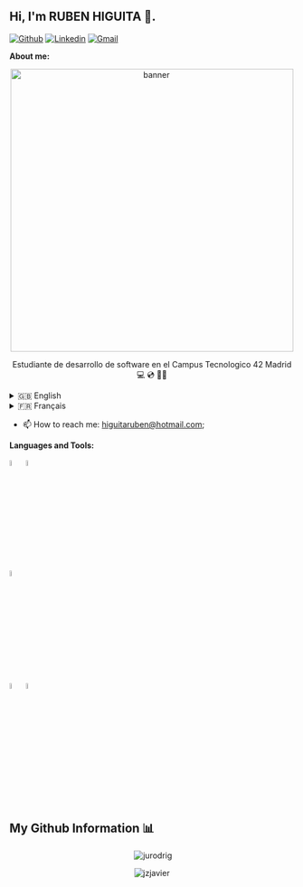 ## Hi, I'm RUBEN HIGUITA 👋.

<!-- Badges
Use this website to generate badges: https://shields.io/
-->

[![Github](https://img.shields.io/badge/-Github-000?style=flat&logo=Github&logoColor=white)](https://github.com/higrub89)
[![Linkedin](https://img.shields.io/badge/-LinkedIn-blue?style=flat&logo=Linkedin&logoColor=white)](https://www.linkedin.com/in/higrub89/)
[![Gmail](https://img.shields.io/badge/-Gmail-c14438?style=flat&logo=Gmail&logoColor=white)](mailto:higuitaruben@hotmail.com)
&nbsp;

**About me:**
<!-- Any image aligned to the right. Beware the width -->
</p>
<p align="center">
  <img width="500" alt="banner" src="https://img.freepik.com/fotos-premium/elegante-fondo-codigo-programacion-tono-lavanda-destaca-naturaleza-sofisticada-trabajo-desarrolladores-software-intrincadas-secuencias-comandos-informaticas_674594-6193.jpg?w=2000">
</p>

<p align="center">Estudiante de desarrollo de software en el Campus Tecnologico  42 Madrid 💻 💿 👨‍💻

</details>

<details>
  <summary>🇬🇧 English</summary>
  
  ### English

<p align="center">Software development student in 42 Madrid 💻 💿 👨‍💻
  
</details>

<details>
  <summary>🇫🇷 Français</summary>
  
  ### Français

<p align="center">Étudiant en développement logiciel à 42 Madrid 💻 💿 👨‍💻

</details>


- 📫 How to reach me: higuitaruben@hotmail.com;

**Languages and Tools:** 


  <!-- Languages and tools. 
  https://simpleicons.org/
  -->
  <code><img width="5%" src="https://unpkg.com/simple-icons@v11/icons/c.svg"></code>
  <code><img width="5%" src="https://unpkg.com/simple-icons@v11/icons/gnubash.svg"></code>
  <br />
  <code><img width="5%" src="https://unpkg.com/simple-icons@v11/icons/git.svg"></code>
  <br />
  <code><img width="5%" src="https://unpkg.com/simple-icons@v11/icons/vim.svg"></code>
  <code><img width="5%" src="https://unpkg.com/simple-icons@v11/icons/visualstudiocode.svg"></code>
  <br />
  <br />
</p>

## My Github Information 📊

<p align="center">&nbsp;<img align="center" src="https://github-readme-stats.vercel.app/api?username=jurodrig&show_icons=true&locale=en" alt="jurodrig" /></p>

<p align="center"><img align="center" src="https://github-readme-streak-stats.herokuapp.com/?user=jurodrig&" alt="jzjavier" /></p>
